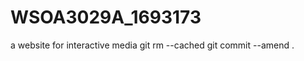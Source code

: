 # WSOA3029A_1693173
a website for interactive media
git rm --cached <big-file>
git commit --amend .
